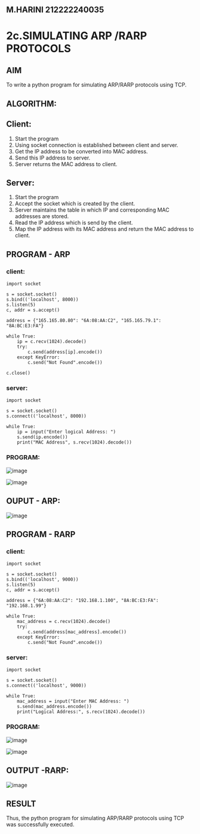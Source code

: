 ## M.HARINI 212222240035
# 2c.SIMULATING ARP /RARP PROTOCOLS
## AIM
To write a python program for simulating ARP/RARP protocols using TCP.
## ALGORITHM:
## Client:
1. Start the program
2. Using socket connection is established between client and server.
3. Get the IP address to be converted into MAC address.
4. Send this IP address to server.
5. Server returns the MAC address to client.
## Server:
1. Start the program
2. Accept the socket which is created by the client.
3. Server maintains the table in which IP and corresponding MAC addresses are
stored.
4. Read the IP address which is send by the client.
5. Map the IP address with its MAC address and return the MAC address to client.

## PROGRAM - ARP
### client:
```
import socket

s = socket.socket()
s.bind(('localhost', 8000))
s.listen(5)
c, addr = s.accept()

address = {"165.165.80.80": "6A:08:AA:C2", "165.165.79.1": "8A:BC:E3:FA"}

while True:
    ip = c.recv(1024).decode()
    try:
        c.send(address[ip].encode())
    except KeyError:
        c.send("Not Found".encode())

c.close()
```
### server:
```
import socket

s = socket.socket()
s.connect(('localhost', 8000))

while True:
    ip = input("Enter logical Address: ")
    s.send(ip.encode())
    print("MAC Address", s.recv(1024).decode())
```
### PROGRAM:
![image](https://github.com/Harinimuthu17/2c.ARP_RARP_PROTOCOLS/assets/130278614/f0ace5d6-3cb1-4dd6-a66e-c8dbead750a3)

![image](https://github.com/Harinimuthu17/2c.ARP_RARP_PROTOCOLS/assets/130278614/37f50960-837c-4f2b-afe1-bb1c3b1ba563)

## OUPUT - ARP:

![image](https://github.com/Harinimuthu17/2c.ARP_RARP_PROTOCOLS/assets/130278614/b523cfc2-7886-4732-a18d-3c2bb6830ad1)



## PROGRAM - RARP
### client:
```
import socket

s = socket.socket()
s.bind(('localhost', 9000))
s.listen(5)
c, addr = s.accept()

address = {"6A:08:AA:C2": "192.168.1.100", "8A:BC:E3:FA": "192.168.1.99"}

while True:
    mac_address = c.recv(1024).decode()
    try:
        c.send(address[mac_address].encode())
    except KeyError:
        c.send("Not Found".encode()) 
```
### server:
```
import socket

s = socket.socket()
s.connect(('localhost', 9000))

while True:
    mac_address = input("Enter MAC Address: ")
    s.send(mac_address.encode())
    print("Logical Address:", s.recv(1024).decode())
```

### PROGRAM:
![image](https://github.com/Harinimuthu17/2c.ARP_RARP_PROTOCOLS/assets/130278614/25d4f6c2-fd01-459f-a2d7-dfb5196ba6d9)

![image](https://github.com/Harinimuthu17/2c.ARP_RARP_PROTOCOLS/assets/130278614/7d642cde-90c3-47f8-91be-7c97a923c472)


## OUTPUT -RARP: 

![image](https://github.com/Harinimuthu17/2c.ARP_RARP_PROTOCOLS/assets/130278614/6b4c56cd-1adc-46c3-b37b-a9350e19f4ac)



## RESULT
Thus, the python program for simulating ARP/RARP protocols using TCP was successfully 
executed.
